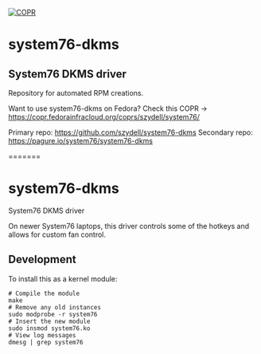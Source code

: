 [![COPR](https://copr.fedorainfracloud.org/coprs/szydell/system76/package/system76-dkms/status_image/last_build.png)](https://copr.fedorainfracloud.org/coprs/szydell/system76/package/system76-dkms/)

# system76-dkms
System76 DKMS driver
---
Repository for automated RPM creations.

Want to use system76-dkms on Fedora? Check this COPR -> https://copr.fedorainfracloud.org/coprs/szydell/system76/

Primary repo: https://github.com/szydell/system76-dkms
Secondary repo: https://pagure.io/system76/system76-dkms

=======
# system76-dkms
System76 DKMS driver

On newer System76 laptops, this driver controls some of the hotkeys and allows for custom fan control.

## Development

To install this as a kernel module:

```
# Compile the module
make
# Remove any old instances
sudo modprobe -r system76
# Insert the new module
sudo insmod system76.ko
# View log messages
dmesg | grep system76
```
